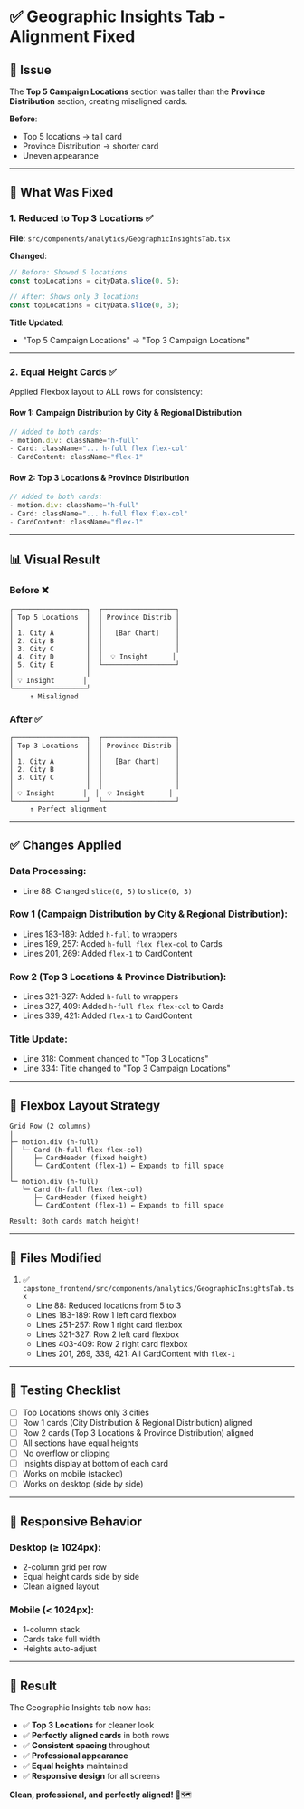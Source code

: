 # ✅ Geographic Insights Tab - Alignment Fixed

## 🎯 **Issue**

The **Top 5 Campaign Locations** section was taller than the **Province Distribution** section, creating misaligned cards.

**Before**:
- Top 5 locations → tall card
- Province Distribution → shorter card
- Uneven appearance

---

## 🔧 **What Was Fixed**

### **1. Reduced to Top 3 Locations** ✅
**File**: `src/components/analytics/GeographicInsightsTab.tsx`

**Changed**:
```typescript
// Before: Showed 5 locations
const topLocations = cityData.slice(0, 5);

// After: Shows only 3 locations
const topLocations = cityData.slice(0, 3);
```

**Title Updated**:
- "Top 5 Campaign Locations" → "Top 3 Campaign Locations"

---

### **2. Equal Height Cards** ✅

Applied Flexbox layout to ALL rows for consistency:

#### **Row 1**: Campaign Distribution by City & Regional Distribution
```typescript
// Added to both cards:
- motion.div: className="h-full"
- Card: className="... h-full flex flex-col"
- CardContent: className="flex-1"
```

#### **Row 2**: Top 3 Locations & Province Distribution
```typescript
// Added to both cards:
- motion.div: className="h-full"
- Card: className="... h-full flex flex-col"
- CardContent: className="flex-1"
```

---

## 📊 **Visual Result**

### **Before** ❌
```
┌──────────────────┐  ┌──────────────────┐
│ Top 5 Locations  │  │ Province Distrib │
│                  │  │                  │
│ 1. City A        │  │   [Bar Chart]    │
│ 2. City B        │  │                  │
│ 3. City C        │  │                  │
│ 4. City D        │  │  💡 Insight      │
│ 5. City E        │  └──────────────────┘
│                  │
│ 💡 Insight       │
└──────────────────┘
     ↑ Misaligned
```

### **After** ✅
```
┌──────────────────┐  ┌──────────────────┐
│ Top 3 Locations  │  │ Province Distrib │
│                  │  │                  │
│ 1. City A        │  │   [Bar Chart]    │
│ 2. City B        │  │                  │
│ 3. City C        │  │                  │
│                  │  │                  │
│ 💡 Insight       │  │  💡 Insight      │
└──────────────────┘  └──────────────────┘
     ↑ Perfect alignment
```

---

## ✅ **Changes Applied**

### **Data Processing**:
- Line 88: Changed `slice(0, 5)` to `slice(0, 3)`

### **Row 1** (Campaign Distribution by City & Regional Distribution):
- Lines 183-189: Added `h-full` to wrappers
- Lines 189, 257: Added `h-full flex flex-col` to Cards
- Lines 201, 269: Added `flex-1` to CardContent

### **Row 2** (Top 3 Locations & Province Distribution):
- Lines 321-327: Added `h-full` to wrappers
- Lines 327, 409: Added `h-full flex flex-col` to Cards
- Lines 339, 421: Added `flex-1` to CardContent

### **Title Update**:
- Line 318: Comment changed to "Top 3 Locations"
- Line 334: Title changed to "Top 3 Campaign Locations"

---

## 🎨 **Flexbox Layout Strategy**

```
Grid Row (2 columns)
│
├─ motion.div (h-full)
│  └─ Card (h-full flex flex-col)
│     ├─ CardHeader (fixed height)
│     └─ CardContent (flex-1) ← Expands to fill space
│
└─ motion.div (h-full)
   └─ Card (h-full flex flex-col)
      ├─ CardHeader (fixed height)
      └─ CardContent (flex-1) ← Expands to fill space

Result: Both cards match height!
```

---

## 📁 **Files Modified**

1. ✅ `capstone_frontend/src/components/analytics/GeographicInsightsTab.tsx`
   - Line 88: Reduced locations from 5 to 3
   - Lines 183-189: Row 1 left card flexbox
   - Lines 251-257: Row 1 right card flexbox
   - Lines 321-327: Row 2 left card flexbox
   - Lines 403-409: Row 2 right card flexbox
   - Lines 201, 269, 339, 421: All CardContent with `flex-1`

---

## 🧪 **Testing Checklist**

- [ ] Top Locations shows only 3 cities
- [ ] Row 1 cards (City Distribution & Regional Distribution) aligned
- [ ] Row 2 cards (Top 3 Locations & Province Distribution) aligned
- [ ] All sections have equal heights
- [ ] No overflow or clipping
- [ ] Insights display at bottom of each card
- [ ] Works on mobile (stacked)
- [ ] Works on desktop (side by side)

---

## 📱 **Responsive Behavior**

### **Desktop (≥ 1024px)**:
- 2-column grid per row
- Equal height cards side by side
- Clean aligned layout

### **Mobile (< 1024px)**:
- 1-column stack
- Cards take full width
- Heights auto-adjust

---

## 🎉 **Result**

The Geographic Insights tab now has:
- ✅ **Top 3 Locations** for cleaner look
- ✅ **Perfectly aligned cards** in both rows
- ✅ **Consistent spacing** throughout
- ✅ **Professional appearance**
- ✅ **Equal heights** maintained
- ✅ **Responsive design** for all screens

**Clean, professional, and perfectly aligned!** 📐🗺️
